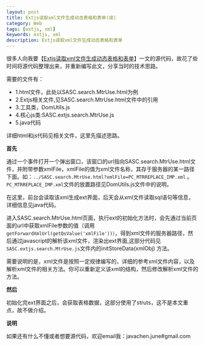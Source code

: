 ```yaml
---
layout: post
title: Extjs读取xml文件生成动态表格和表单(续)
category: Web
tags: [extjs, xml]
keywords: extjs, xml
description: Extjs读取xml文件生成动态表格和表单
---
```


很多人向我要【[Extjs读取xml文件生成动态表格和表单](/2009/10/22/ext_readxml_in_bjsasc_wuzi/)】一文的源代码，故花了些时间将源代码整理出来，并重新编写此文，分享当时的技术思路。

需要的文件有：

- 1.html文件，此处以SASC.search.MtrUse.html为例
- 2.Extjs相关文件,见SASC.search.MtrUse.html文件中的引用
- 3.工具类，DomUtils.js
- 4.核心js类:SASC.extjs.search.MtrUse.js
- 5.java代码

详细html和js代码见相关文件，这里先描述思路。

<strong>首先</strong>

通过一个事件打开一个弹出窗口，该窗口的url指向SASC.search.MtrUse.html文件，并附带参数xmlFile，xmlFile的值为xml文件名称，其存于服务器的某一路径下面。如：`../SASC.search.MtrUse.html?xmlFile=PC_MTRREPLACE_IMP.xml` 。`PC_MTRREPLACE_IMP.xml`文件的放置路径见DomUtils.js文件中的说明。

在这里，前台会读取该xml生成ext界面，后天会从xml文件读取sql语句等信息，详细信息见java代码。

进入SASC.search.MtrUse.html页面，执行ext的初始化方法时，会先通过当前页面的url中获取xmlFile参数的值（调用 `getForwardXmlUrl(getQsValue('xmlFile'))）`，得到xml文件的服务器路径，然后通过javascript的解析该xml文件，渲染出ext界面,这部分代码见`SASC.extjs.search.MtrUse.js`文件内的initStoreData(xmlObj) 方法。

需要说明的是，xml文件是按照一定规律编写的，详细的参考xml文件内容，以及解析xml文件的相关方法。你可以重新定义该xml的结构，然后修改解析xml文件的方法。

<strong>然后</strong>

初始化完ext界面之后，会获取表格数据，这部分使用了struts，这不是本文重点，故不做介绍。

<strong>说明</strong>

如果还有什么不懂或者想要源代码，欢迎email我：javachen.june#gmail.com
